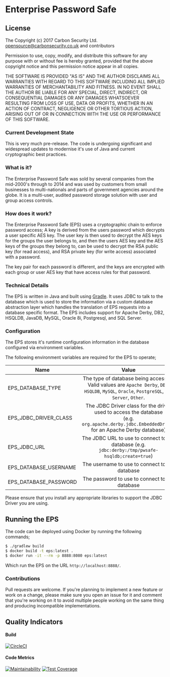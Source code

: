 # Enterprise Password Safe

## License

The Copyright (c) 2017 Carbon Security Ltd. <opensource@carbonsecurity.co.uk> and contributors

Permission to use, copy, modify, and distribute this software for any
purpose with or without fee is hereby granted, provided that the above
copyright notice and this permission notice appear in all copies.

THE SOFTWARE IS PROVIDED "AS IS" AND THE AUTHOR DISCLAIMS ALL WARRANTIES
WITH REGARD TO THIS SOFTWARE INCLUDING ALL IMPLIED WARRANTIES OF
MERCHANTABILITY AND FITNESS. IN NO EVENT SHALL THE AUTHOR BE LIABLE FOR
ANY SPECIAL, DIRECT, INDIRECT, OR CONSEQUENTIAL DAMAGES OR ANY DAMAGES
WHATSOEVER RESULTING FROM LOSS OF USE, DATA OR PROFITS, WHETHER IN AN
ACTION OF CONTRACT, NEGLIGENCE OR OTHER TORTIOUS ACTION, ARISING OUT OF
OR IN CONNECTION WITH THE USE OR PERFORMANCE OF THIS SOFTWARE.

### Current Development State

This is very much pre-release. The code is undergoing significant and widespread
updates to modernise it's use of Java and current cryptographic best practices.

### What is it?

The Enterprise Password Safe was sold by several companies from the mid-2000's through to 2014 and was used by customers from small businesses to multi-nationals and parts of government agencies around the globe. It is a multi-user, audited password storage solution with user and group access controls.

### How does it work?

The Enterprise Password Safe (EPS) uses a cryptographic chain to enforce password access; A key is derived from the users password which decrypts a user specific AES key. The user key is then used to decrypt the AES keys for the groups the user belongs to, and then the users AES key and the AES keys of the groups they belong to, can be used to decrypt the RSA public key (for read access), and RSA private key (for write access) associated with a password.

The key pair for each password is different, and the keys are encrypted with each group or user AES key that have access rules for that password.

### Technical Details

The EPS is written in Java and built using [Gradle](https://gradle.org). It uses JDBC to talk to the database which is used to store the information via a custom database abstraction layer which handles the translation of EPS requests into a database specific format. The EPS includes support for Apache Derby, DB2, HSQLDB, JavaDB, MySQL, Oracle 8i, Postgresql, and SQL Server.

### Configuration

The EPS stores it's runtime configuration information in the database configured via environment variables.

The following environment variables are required for the EPS to operate;

| Name | Value |
| ---- |:-----:|
| EPS_DATABASE_TYPE     | The type of database being accessed. <br/>Valid values are `Apache Derby`, `DB2`, `HSQLDB`, `MySQL`, `Oracle`, `PostgreSQL`, `SQL Server`, `Other`. |
| EPS_JDBC_DRIVER_CLASS | The JDBC Driver class for the driver used to access the database<br/>(e.g. `org.apache.derby.jdbc.EmbeddedDriver` for an Apache Derby database) |
| EPS_JDBC_URL          | The JDBC URL to use to connect to the database (e.g. `jdbc:derby:/tmp/pwsafe-hsqldb;create=true`) |
| EPS_DATABASE_USERNAME | The username to use to connect to the database |
| EPS_DATABASE_PASSWORD | The password to use to connect to the database |


Please ensure that you install any appropriate libraries to support the JDBC Driver you are using.


## Running the EPS

The code can be deployed using Docker by running the following commands;

```bash
$ ./gradlew build
$ docker build -t eps:latest .
$ docker run -it --rm -p 8888:8080 eps:latest
```

Which run the EPS on the URL `http://localhost:8888/`.

### Contributions

Pull requests are welcome. If you're planning to implement a new feature or work on a change, please make sure you open an issue for it and comment that you're working on it to avoid multiple people working on the same thing and producing incompatible implementations.

## Quality Indicators

#### Build
[![CircleCI](https://circleci.com/gh/alsutton/enterprisepasswordsafe/tree/master.svg?style=svg)](https://circleci.com/gh/alsutton/enterprisepasswordsafe/tree/master)

#### Code Metrics
[![Maintainability](https://api.codeclimate.com/v1/badges/6b1eb77eaef47517d783/maintainability)](https://codeclimate.com/github/alsutton/enterprisepasswordsafe/maintainability)
[![Test Coverage](https://api.codeclimate.com/v1/badges/6b1eb77eaef47517d783/test_coverage)](https://codeclimate.com/github/alsutton/enterprisepasswordsafe/test_coverage)

